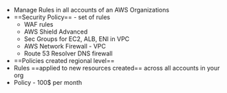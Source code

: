 - Manage Rules in all accounts of an AWS Organizations 
- ==Security Policy== - set of rules 
	- WAF rules 
	- AWS Shield Advanced 
	- Sec Groups for EC2, ALB, ENI in VPC
	- AWS Network Firewall - VPC 
	- Route 53 Resolver DNS firewall 
- ==Policies created regional level== 
- Rules ==applied to new resources created== across all accounts in your org
- Policy - 100$ per month